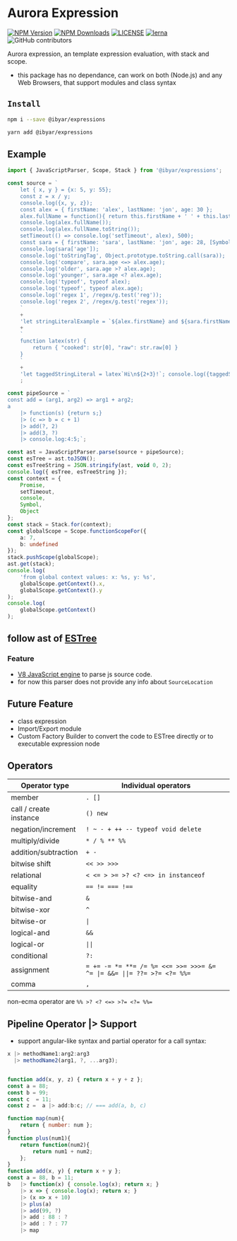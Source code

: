 # Aurora Expression

[![NPM Version][npm-image]][npm-url]
[![NPM Downloads][downloads-image]][downloads-url]
[![LICENSE][license-img]][license-url]
[![lerna][lerna-img]][lerna-url]
![GitHub contributors][contributors]

[npm-image]: https://img.shields.io/npm/v/@ibyar/expressions.svg?logo=npm&logoColor=fff&label=NPM+package&color=limegreen
[npm-url]: https://npmjs.org/package/@ibyar/expressions
[downloads-image]: https://img.shields.io/npm/dt/@ibyar/expressions
[downloads-url]: https://npmjs.org/package/@ibyar/expressions
[license-img]: https://img.shields.io/github/license/ibyar/aurora
[license-url]: https://github.com/ibyar/aurora/blob/master/LICENSE
[lerna-img]: https://img.shields.io/badge/maintained%20with-lerna-cc00ff.svg
[lerna-url]: https://lerna.js.org/
[contributors]: https://img.shields.io/github/contributors/ibyar/aurora

Aurora expression, an template expression evaluation, with stack and scope.

 - this package has no dependance, can work on both (Node.js) and any Web Browsers, that support modules and class syntax

## `Install`

``` bash
npm i --save @ibyar/expressions
```

``` bash
yarn add @ibyar/expressions
```


## Example
```ts
import { JavaScriptParser, Scope, Stack } from '@ibyar/expressions';

const source = `
	let { x, y } = {x: 5, y: 55};
	const z = x / y;
	console.log({x, y, z});
	const alex = { firstName: 'alex', lastName: 'jon', age: 30 };
	alex.fullName = function(){ return this.firstName + ' ' + this.lastName;};
	console.log(alex.fullName());
	console.log(alex.fullName.toString());
	setTimeout(() => console.log('setTimeout', alex), 500);
	const sara = { firstName: 'sara', lastName: 'jon', age: 28, [Symbol.toStringTag]: 'SARA'};
	console.log(sara['age']);
	console.log('toStringTag', Object.prototype.toString.call(sara));
	console.log('compare', sara.age <=> alex.age);
	console.log('older', sara.age >? alex.age);
	console.log('younger', sara.age <? alex.age);
	console.log('typeof', typeof alex);
	console.log('typeof', typeof alex.age);
	console.log('regex 1', /regex/g.test('reg'));
	console.log('regex 2', /regex/g.test('regex'));
	`
	+
	'let stringLiteralExample = `${alex.firstName} and ${sara.firstName} are friends`; console.log({stringLiteralExample});'
	+
	`
	function latex(str) {
		return { "cooked": str[0], "raw": str.raw[0] }
	}
	`
	+
	'let taggedStringLiteral = latex`Hi\n${2+3}!`; console.log({taggedStringLiteral});'
	;

const pipeSource = `
const add = (arg1, arg2) => arg1 + arg2;
a
	|> function(s) {return s;}
	|> (c => b = c + 1)
	|> add(?, 2)
	|> add(3, ?)
	|> console.log:4:5;`;

const ast = JavaScriptParser.parse(source + pipeSource);
const esTree = ast.toJSON();
const esTreeString = JSON.stringify(ast, void 0, 2);
console.log({ esTree, esTreeString });
const context = {
	Promise,
	setTimeout,
	console,
	Symbol,
	Object
};
const stack = Stack.for(context);
const globalScope = Scope.functionScopeFor({
	a: 7,
	b: undefined
});
stack.pushScope(globalScope);
ast.get(stack);
console.log(
	'from global context values: x: %s, y: %s',
	globalScope.getContext().x,
	globalScope.getContext().y
);
console.log(
	globalScope.getContext()
);

```

## follow ast of [ESTree](https://github.com/estree/estree/)

### Feature

 - [V8 JavaScript engine](https://github.com/v8/v8) to parse js source code.
 - for now this parser does not provide any info about `SourceLocation`

## Future Feature

 - class expression
 - Import/Export module
 - Custom Factory Builder to convert the code to ESTree directly or to executable expression node

## Operators

| Operator type          | Individual operators                                    |
| ---------------------- | ------------------------------------------------------- |
| member                 | `. []`                                                  |
| call / create instance | `() new`                                                |
| negation/increment     | `! ~ - + ++ -- typeof void delete`                      |
| multiply/divide        | `* / % ** %%`                                           |
| addition/subtraction   | `+ -`                                                   |
| bitwise shift          | `<< >> >>>`                                             |
| relational             | `< <= > >= >? <? <=> in instanceof`                               |
| equality               | `== != === !==`                                         |
| bitwise-and            | `&`                                                     |
| bitwise-xor            | `^`                                                     |
| bitwise-or             | `\|`                                                    |
| logical-and            | `&&`                                                    |
| logical-or             | `\|\|`                                                  |
| conditional            | `?:`                                                    |
| assignment             | `= += -= *= **= /= %= <<= >>= >>>= &= ^= \|= &&= \|\|= ??= >?= <?= %%=` |
| comma                  | `,`                                                     |

non-ecma operator are `%% >? <? <=> >?= <?= %%=`


## Pipeline Operator |> Support

- support angular-like syntax and partial operator for a call syntax:

```js
x |> methodName1:arg2:arg3
  |> methodName2(arg1, ?, ...arg3);


function add(x, y, z) { return x + y + z };
const a = 88;
const b = 99;
const c  = 11;
const z =  a |> add:b:c; // === add(a, b, c)
```

```js
function map(num){
	return { number: num };
}
function plus(num1){
	return function(num2){
		return num1 + num2;
	};
}
function add(x, y) { return x + y };
const a = 88, b = 11;
b 	|> function(x) { console.log(x); return x; }
	|> x => { console.log(x); return x; }
	|> (x => x + 10)
	|> plus(a)
	|> add(99, ?)
	|> add : 88 : ?
	|> add : ? : 77
	|> map
```
